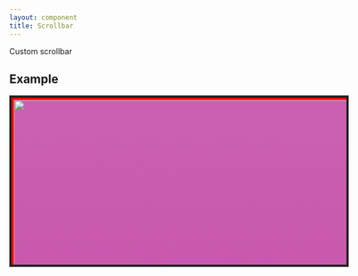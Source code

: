 ```yaml
---
layout: component
title: Scrollbar
---
```


Custom scrollbar

## Example

<style>
	.scrollbar{
		background: #f1f1f1;
		/*border-radius: 4px;*/
	}
	.scrollbar>.bar{
		position: sticky;
		background: #909190;
		border-radius: 4px;
		height: 100px;
		border: solid 1px rgba(109, 109, 109, 0.9);
	}
	.scrollbar>.bar:hover{
		background: #656565;
	}
	.scrollbar-vertical{
		width: 8px;
		height: 100%;
		border-left: solid 2px #f1f1f1;
		border-right: solid 2px #f1f1f1;
	}
</style>
<div component="scrollbar" style="width: 600px; height: 300px; border: solid 4px #222; background: #444; overflow-y: scroll;">
  <div style="width: 100%; height: 2000px; background: #cb60b3; background: linear-gradient(to bottom, #cb60b3 0%,#c146a1 50%,#a80077 51%,#db36a4 100%); border: solid 4px #f00;">
    <img src="../images/sample/2.jpg" style="object-fit: cover; width: 100%; height: 100%;" />
  </div>
</div>
